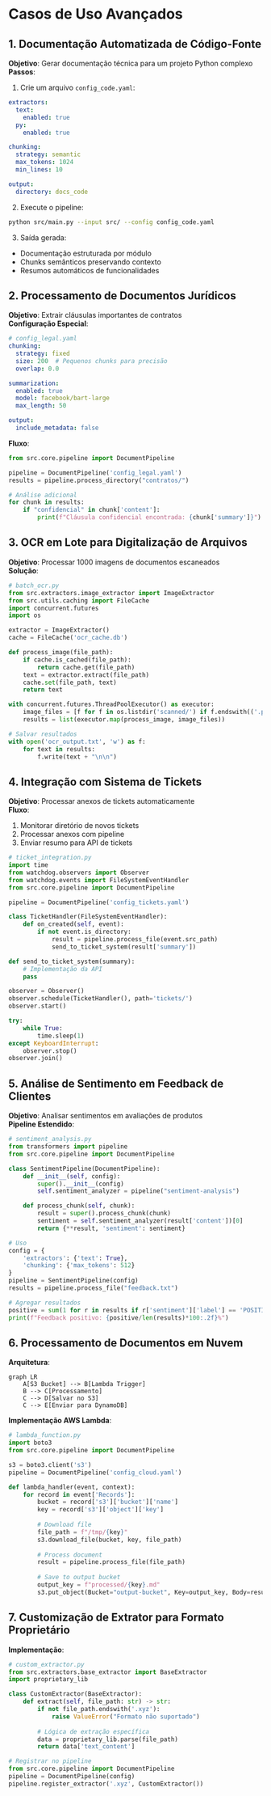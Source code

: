 # Casos de Uso Avançados

## 1. Documentação Automatizada de Código-Fonte
**Objetivo**: Gerar documentação técnica para um projeto Python complexo  
**Passos**:
1. Crie um arquivo `config_code.yaml`:
```yaml
extractors:
  text:
    enabled: true
  py:
    enabled: true

chunking:
  strategy: semantic
  max_tokens: 1024
  min_lines: 10

output:
  directory: docs_code
```

2. Execute o pipeline:
```bash
python src/main.py --input src/ --config config_code.yaml
```

3. Saída gerada:
- Documentação estruturada por módulo
- Chunks semânticos preservando contexto
- Resumos automáticos de funcionalidades

## 2. Processamento de Documentos Jurídicos
**Objetivo**: Extrair cláusulas importantes de contratos  
**Configuração Especial**:
```yaml
# config_legal.yaml
chunking:
  strategy: fixed
  size: 200  # Pequenos chunks para precisão
  overlap: 0.0

summarization:
  enabled: true
  model: facebook/bart-large
  max_length: 50

output:
  include_metadata: false
```

**Fluxo**:
```python
from src.core.pipeline import DocumentPipeline

pipeline = DocumentPipeline('config_legal.yaml')
results = pipeline.process_directory("contratos/")

# Análise adicional
for chunk in results:
    if "confidencial" in chunk['content']:
        print(f"Cláusula confidencial encontrada: {chunk['summary']}")
```

## 3. OCR em Lote para Digitalização de Arquivos
**Objetivo**: Processar 1000 imagens de documentos escaneados  
**Solução**:
```python
# batch_ocr.py
from src.extractors.image_extractor import ImageExtractor
from src.utils.caching import FileCache
import concurrent.futures
import os

extractor = ImageExtractor()
cache = FileCache('ocr_cache.db')

def process_image(file_path):
    if cache.is_cached(file_path):
        return cache.get(file_path)
    text = extractor.extract(file_path)
    cache.set(file_path, text)
    return text

with concurrent.futures.ThreadPoolExecutor() as executor:
    image_files = [f for f in os.listdir('scanned/') if f.endswith(('.png','.jpg'))]
    results = list(executor.map(process_image, image_files))

# Salvar resultados
with open('ocr_output.txt', 'w') as f:
    for text in results:
        f.write(text + "\n\n")
```

## 4. Integração com Sistema de Tickets
**Objetivo**: Processar anexos de tickets automaticamente  
**Fluxo**:
1. Monitorar diretório de novos tickets
2. Processar anexos com pipeline
3. Enviar resumo para API de tickets

```python
# ticket_integration.py
import time
from watchdog.observers import Observer
from watchdog.events import FileSystemEventHandler
from src.core.pipeline import DocumentPipeline

pipeline = DocumentPipeline('config_tickets.yaml')

class TicketHandler(FileSystemEventHandler):
    def on_created(self, event):
        if not event.is_directory:
            result = pipeline.process_file(event.src_path)
            send_to_ticket_system(result['summary'])

def send_to_ticket_system(summary):
    # Implementação da API
    pass

observer = Observer()
observer.schedule(TicketHandler(), path='tickets/')
observer.start()

try:
    while True:
        time.sleep(1)
except KeyboardInterrupt:
    observer.stop()
observer.join()
```

## 5. Análise de Sentimento em Feedback de Clientes
**Objetivo**: Analisar sentimentos em avaliações de produtos  
**Pipeline Estendido**:
```python
# sentiment_analysis.py
from transformers import pipeline
from src.core.pipeline import DocumentPipeline

class SentimentPipeline(DocumentPipeline):
    def __init__(self, config):
        super().__init__(config)
        self.sentiment_analyzer = pipeline("sentiment-analysis")

    def process_chunk(self, chunk):
        result = super().process_chunk(chunk)
        sentiment = self.sentiment_analyzer(result['content'])[0]
        return {**result, 'sentiment': sentiment}

# Uso
config = {
    'extractors': {'text': True},
    'chunking': {'max_tokens': 512}
}
pipeline = SentimentPipeline(config)
results = pipeline.process_file("feedback.txt")

# Agregar resultados
positive = sum(1 for r in results if r['sentiment']['label'] == 'POSITIVE')
print(f"Feedback positivo: {positive/len(results)*100:.2f}%")
```

## 6. Processamento de Documentos em Nuvem
**Arquitetura**:
```mermaid
graph LR
    A[S3 Bucket] --> B[Lambda Trigger]
    B --> C[Processamento]
    C --> D[Salvar no S3]
    C --> E[Enviar para DynamoDB]
```

**Implementação AWS Lambda**:
```python
# lambda_function.py
import boto3
from src.core.pipeline import DocumentPipeline

s3 = boto3.client('s3')
pipeline = DocumentPipeline('config_cloud.yaml')

def lambda_handler(event, context):
    for record in event['Records']:
        bucket = record['s3']['bucket']['name']
        key = record['s3']['object']['key']
        
        # Download file
        file_path = f"/tmp/{key}"
        s3.download_file(bucket, key, file_path)
        
        # Process document
        result = pipeline.process_file(file_path)
        
        # Save to output bucket
        output_key = f"processed/{key}.md"
        s3.put_object(Bucket="output-bucket", Key=output_key, Body=result['content'])
```

## 7. Customização de Extrator para Formato Proprietário
**Implementação**:
```python
# custom_extractor.py
from src.extractors.base_extractor import BaseExtractor
import proprietary_lib

class CustomExtractor(BaseExtractor):
    def extract(self, file_path: str) -> str:
        if not file_path.endswith('.xyz'):
            raise ValueError("Formato não suportado")
        
        # Lógica de extração específica
        data = proprietary_lib.parse(file_path)
        return data['text_content']

# Registrar no pipeline
from src.core.pipeline import DocumentPipeline
pipeline = DocumentPipeline(config)
pipeline.register_extractor('.xyz', CustomExtractor())